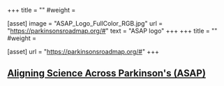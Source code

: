 +++
title = ""
#weight =

[asset]
    image = "ASAP_Logo_FullColor_RGB.jpg"
    url = "https://parkinsonsroadmap.org/#"
    text = "ASAP logo"
+++
+++
title = ""
#weight =

[asset]
    url = "https://parkinsonsroadmap.org/#"
+++
## [Aligning Science Across Parkinson's (ASAP)](https://parkinsonsroadmap.org/#)
